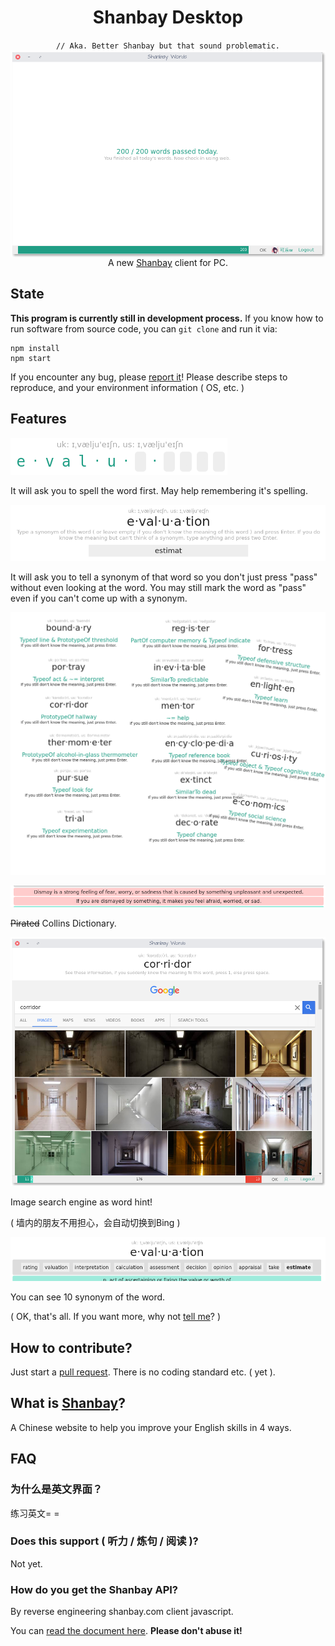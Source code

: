 <h1 align="center">Shanbay Desktop</h1>
<div align="center"><code>// Aka. Better Shanbay but that sound problematic.</code></div>

<img alt="App" src="doc/readme_images/cover.png" align="center" />
<div align="center">A new <a href="https://www.shanbay.com/">Shanbay</a> client for PC.</div>

## State

**This program is currently still in development process.** If you know how to run software
from source code, you can `git clone` and run it via:

    npm install
    npm start

If you encounter any bug, please [report it](https://github.com/micromaomao/Better-Shanbay/issues)!
Please describe steps to reproduce, and your environment information ( OS, etc. )

## Features

![Spell](doc/readme_images/spell.png)

It will ask you to spell the word first. May help remembering it's spelling.

![Synonym](doc/readme_images/test_synonym.png)

It will ask you to tell a synonym of that word so you don't just press "pass"
without even looking at the word. You may still mark the word as "pass" even if
you can't come up with a synonym.

![Smart Hint](doc/readme_images/smart_hint.png)

![Collins Dictionary](doc/readme_images/show_collins.png)

<del>Pirated</del> Collins Dictionary.

![Google Image](doc/readme_images/show_google_image.png)

Image search engine as word hint!

( 墙内的朋友不用担心，会自动切换到Bing )

![List Synonym](doc/readme_images/show_synonym.png)

You can see 10 synonym of the word.

( OK, that's all. If you want more, why not [tell me](https://github.com/micromaomao/Better-Shanbay/issues)? )

## How to contribute?

Just start a [pull request](https://github.com/micromaomao/Better-Shanbay/pulls). There is no coding standard etc. ( yet ).

## What is [Shanbay](https://www.shanbay.com/)?

A Chinese website to help you improve your English skills in 4 ways.

## FAQ

### 为什么是英文界面？

练习英文= =

### Does this support ( 听力 / 炼句 / 阅读 )?

Not yet.

### How do you get the Shanbay API?

By reverse engineering shanbay.com client javascript.

You can [read the document here](doc/shanbay/api-xhr/). **Please don't abuse it!**
